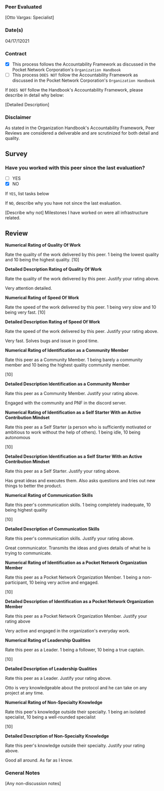 ### Peer Evaluated
[Otto Vargas: Specialist]
### Date(s)
04/17/12021
### Contract
- [X] This process follows the Accountability Framework as discussed in the Pocket Network Corporation's `Organization Handbook`
- [ ] This process `DOES NOT` follow the Accountability Framework as discussed in the Pocket Network Corporation's `Organization Handbook`

If `DOES NOT` follow the Handbook's Accountability Framework, please describe in detail why below:

[Detailed Description]
### Disclaimer
As stated in the Organization Handbook's Accountability Framework, Peer Reviews are considered a deliverable and are scrutinized for both detail and quality.
## Survey
### Have you worked with this peer since the last evaluation?
- [ ] YES
- [X] NO

If `YES`, list tasks below


If `NO`, describe why you have not since the last evaluation.

[Describe why not]
Milestones I have worked on were all infrastructure related.

## Review
**Numerical Rating of Quality Of Work** 

Rate the quality of the work delivered by this peer. 1 being the lowest quality and 10 being the highest quality.
[10]

**Detailed Description Rating of Quality Of Work** 

Rate the quality of the work delivered by this peer. Justify your rating above.

Very attention detailed.

**Numerical Rating of Speed Of Work** 

Rate the speed of the work delivered by this peer. 1 being very slow and 10 being very fast.
[10]

**Detailed Description Rating of Speed Of Work** 

Rate the speed of the work delivered by this peer. Justify your rating above.

Very fast. Solves bugs and issue in good time.

**Numerical Rating of Identification as a Community Member** 

Rate this peer as a Community Member. 1 being barely a community member and 10 being the highest quality community member.

[10]

**Detailed Description Identification as a Community Member** 

Rate this peer as a Community Member. Justify your rating above.

Engaged with the community and PNF in the discord server.

**Numerical Rating of Identification as a Self Starter With an Active Contribution Mindset** 

Rate this peer as a Self Starter (a person who is sufficiently motivated or ambitious to work without the help of others).
1 being idle, 10 being autonomous

[10]

**Detailed Description Identification as a Self Starter With an Active Contribution Mindset** 

Rate this peer as a Self Starter. Justify your rating above.

Has great ideas and executes them. Also asks questions and tries out new things to better the product.

**Numerical Rating of Communication Skills** 

Rate this peer's communication skills. 1 being completely inadequate, 10 being highest quality

[10]

**Detailed Description of Communication Skills** 

Rate this peer's communication skills. Justify your rating above.

Great communicator. Transmits the ideas and gives details of what he is trying to communicate.

**Numerical Rating of Identification as a Pocket Network Organization Member** 

Rate this peer as a Pocket Network Organization Member. 1 being a non-participant, 10 being very active and engaged.

[10]

**Detailed Description of Identification as a Pocket Network Organization Member** 

Rate this peer as a Pocket Network Organization Member. Justify your rating above

Very active and engaged in the organization's everyday work.

**Numerical Rating of Leadership Qualities** 

Rate this peer as a Leader. 1 being a follower, 10 being a true captain.

[10]

**Detailed Description of Leadership Qualities** 

Rate this peer as a Leader. Justify your rating above.

Otto is very knowledgeable about the protocol and he can take on any project at any time.

**Numerical Rating of Non-Specialty Knowledge** 

Rate this peer's knowledge outside their specialty. 1 being an isolated specialist, 10 being a well-rounded specialist

[10]

**Detailed Description of Non-Specialty Knowledge** 

Rate this peer's knowledge outside their specialty. Justify your rating above.

Good all around. As far as I know.



### General Notes
[Any non-discussion notes]